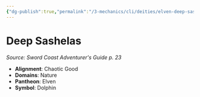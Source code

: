 ```yaml
---
{"dg-publish":true,"permalink":"/3-mechanics/cli/deities/elven-deep-sashelas-scag/","tags":["ttrpg-cli/compendium/src/5e/scag","ttrpg-cli/deity/elven","ttrpg-cli/domain/nature"],"noteIcon":""}
---
```


# Deep Sashelas
*Source: Sword Coast Adventurer's Guide p. 23* 

- **Alignment**: Chaotic Good
- **Domains**: Nature
- **Pantheon**: Elven
- **Symbol**: Dolphin